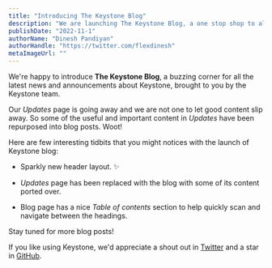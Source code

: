 ```yaml
---
title: "Introducing The Keystone Blog"
description: "We are launching The Keystone Blog, a one stop shop to all the latest news and announcements from the team."
publishDate: "2022-11-1"
authorName: "Dinesh Pandiyan"
authorHandle: "https://twitter.com/flexdinesh"
metaImageUrl: ""
---
```


We're happy to introduce **The Keystone Blog**, a buzzing corner for all the latest news and announcements about Keystone, brought to you by the Keystone team.

Our _Updates_ page is going away and we are not one to let good content slip away. So some of the useful and important content in _Updates_ have been repurposed into blog posts. Woot!

Here are few interesting tidbits that you might notices with the launch of Keystone blog:

- Sparkly new header layout. ✨

- _Updates_ page has been replaced with the blog with some of its content ported over.

- Blog page has a nice _Table of contents_ section to help quickly scan and navigate between the headings.

Stay tuned for more blog posts!

If you like using Keystone, we'd appreciate a shout out in [Twitter](https://twitter.com/KeystoneJS) and a star in [GitHub](https://github.com/keystonejs/keystone).
